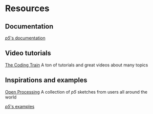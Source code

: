 # Resources

## Documentation

[*p5*'s documentation](https://p5js.org/reference/)

## Video tutorials

[The Coding Train](https://youtu.be/c3TeLi6Ns1E?list=PLRqwX-V7Uu6Zy51Q-x9tMWIv9cueOFTFA) A ton of tutorials and great videos about many topics

## Inspirations and examples

[Open Processing](https://openprocessing.org/browse/#) A collection of *p5* sketches from users all around the world

[*p5*'s examples](https://p5js.org/examples/)